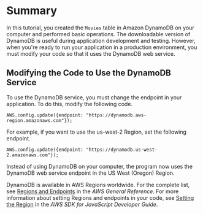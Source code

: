 # Summary<a name="GettingStarted.NodeJs.Summary"></a>

In this tutorial, you created the `Movies` table in Amazon DynamoDB on your computer and performed basic operations\. The downloadable version of DynamoDB is useful during application development and testing\. However, when you're ready to run your application in a production environment, you must modify your code so that it uses the DynamoDB web service\.

## Modifying the Code to Use the DynamoDB Service<a name="GettingStarted.NodeJs.Summary.MovingToDDB"></a>

To use the DynamoDB service, you must change the endpoint in your application\. To do this, modify the following code\. 

```
AWS.config.update({endpoint: "https://dynamodb.aws-region.amazonaws.com"});
```

For example, if you want to use the us\-west\-2 Region, set the following endpoint\.

```
AWS.config.update({endpoint: "https://dynamodb.us-west-2.amazonaws.com"});
```

Instead of using DynamoDB on your computer, the program now uses the DynamoDB web service endpoint in the US West \(Oregon\) Region\. 

DynamoDB is available in AWS Regions worldwide\. For the complete list, see [Regions and Endpoints](https://docs.aws.amazon.com/general/latest/gr/rande.html) in the *AWS General Reference*\. For more information about setting Regions and endpoints in your code, see [Setting the Region](https://docs.aws.amazon.com/sdk-for-javascript/latest/developer-guide/setting-region.html) in the *AWS SDK for JavaScript Developer Guide*\.